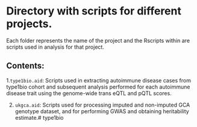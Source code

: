 # Directory with scripts for different projects.

Each folder represents the name of the project and the Rscripts within are scripts used in analysis for that project.

## Contents:
1.`type1bio.aid`: Scripts used in extracting autoimmune disease cases from type1bio cohort and subsequent analysis performed for each autoimmune disease trait using the genome-wide trans eQTL and pQTL scores.

2. `ukgca.aid`: Scripts used for processing imputed and non-imputed GCA genotype dataset, and for performing GWAS and obtaining heritability estimate.# type1bio
